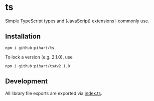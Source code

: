 # ts

Simple TypeScript types and (JavaScript) extensions I commonly use.

## Installation

```shell
npm i github:pihart/ts
```

To lock a version (e.g. 2.1.0), use

```shell
npm i github:pihart/ts#v2.1.0
```

## Development

All library file exports are exported via [index.ts].

[error.ts]: src/lib/error.ts
[misc.ts]: src/lib/misc.ts
[network.ts]: src/lib/network.ts

[index.ts]: src/index.ts
